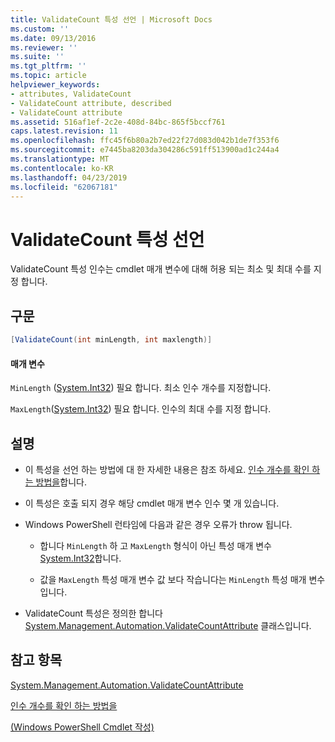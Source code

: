 ```yaml
---
title: ValidateCount 특성 선언 | Microsoft Docs
ms.custom: ''
ms.date: 09/13/2016
ms.reviewer: ''
ms.suite: ''
ms.tgt_pltfrm: ''
ms.topic: article
helpviewer_keywords:
- attributes, ValidateCount
- ValidateCount attribute, described
- ValidateCount attribute
ms.assetid: 516af1ef-2c2e-408d-84bc-865f5bccf761
caps.latest.revision: 11
ms.openlocfilehash: ffc45f6b80a2b7ed22f27d083d042b1de7f353f6
ms.sourcegitcommit: e7445ba8203da304286c591ff513900ad1c244a4
ms.translationtype: MT
ms.contentlocale: ko-KR
ms.lasthandoff: 04/23/2019
ms.locfileid: "62067181"
---
```

# <a name="validatecount-attribute-declaration"></a>ValidateCount 특성 선언

ValidateCount 특성 인수는 cmdlet 매개 변수에 대해 허용 되는 최소 및 최대 수를 지정 합니다.

## <a name="syntax"></a>구문

```csharp
[ValidateCount(int minLength, int maxlength)]
```

#### <a name="parameters"></a>매개 변수

`MinLength` ([System.Int32][]) 필요 합니다. 최소 인수 개수를 지정합니다.

`MaxLength`([System.Int32][]) 필요 합니다. 인수의 최대 수를 지정 합니다.

## <a name="remarks"></a>설명

- 이 특성을 선언 하는 방법에 대 한 자세한 내용은 참조 하세요. [인수 개수를 확인 하는 방법을][]합니다.

- 이 특성은 호출 되지 경우 해당 cmdlet 매개 변수 인수 몇 개 있습니다.

- Windows PowerShell 런타임에 다음과 같은 경우 오류가 throw 됩니다.

    - 합니다 `MinLength` 하 고 `MaxLength` 형식이 아닌 특성 매개 변수 [System.Int32][]합니다.

    - 값을 `MaxLength` 특성 매개 변수 값 보다 작습니다는 `MinLength` 특성 매개 변수입니다.

- ValidateCount 특성은 정의한 합니다 [System.Management.Automation.ValidateCountAttribute][] 클래스입니다.

## <a name="see-also"></a>참고 항목

[System.Management.Automation.ValidateCountAttribute][]

[인수 개수를 확인 하는 방법을][]

[(Windows PowerShell Cmdlet 작성)][]

[인수 개수를 확인 하는 방법을]: how-to-validate-an-argument-count.md
[(Windows PowerShell Cmdlet 작성)]: writing-a-windows-powershell-cmdlet.md

[System.Int32]: /dotnet/api/System.Int32
[System.Management.Automation.ValidateCountAttribute]: /dotnet/api/System.Management.Automation.ValidateCountAttribute

